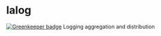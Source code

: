 # lalog

[![Greenkeeper badge](https://badges.greenkeeper.io/guyellis/lalog.svg)](https://greenkeeper.io/)
Logging aggregation and distribution

